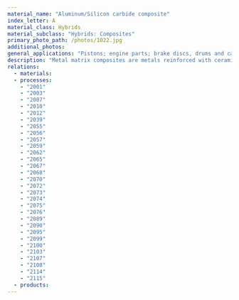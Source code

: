 ```yaml
---
material_name: "Aluminum/Silicon carbide composite"
index_letter: A
material_class: Hybrids
material_subclass: "Hybrids: Composites"
primary_photo_path: /photos/1022.jpg
additional_photos:
general_applications: "Pistons; engine parts; brake discs, drums and calipers, drive shafts, mountain bike frames; precision instruments and sports equipment such as mountain bike frames and golf club shafts."
description: "Metal matrix composites are metals reinforced with ceramic particles. The most widely used are based on aluminum reinforced with particles of silicon carbide or alumina. The reinforcement increases the stiffness, strength and maximum service temperature without seriously increasing the weight. Production now exceeds 10,000 tonnes per year, at a cost of 2 - 5 £/kg."
relations:
  - materials:
  - processes:
    - "2001"
    - "2003"
    - "2007"
    - "2010"
    - "2012"
    - "2039"
    - "2055"
    - "2056"
    - "2057"
    - "2059"
    - "2062"
    - "2065"
    - "2067"
    - "2068"
    - "2070"
    - "2072"
    - "2073"
    - "2074"
    - "2075"
    - "2076"
    - "2089"
    - "2090"
    - "2095"
    - "2099"
    - "2100"
    - "2103"
    - "2107"
    - "2108"
    - "2114"
    - "2115"
  - products:
---
```

